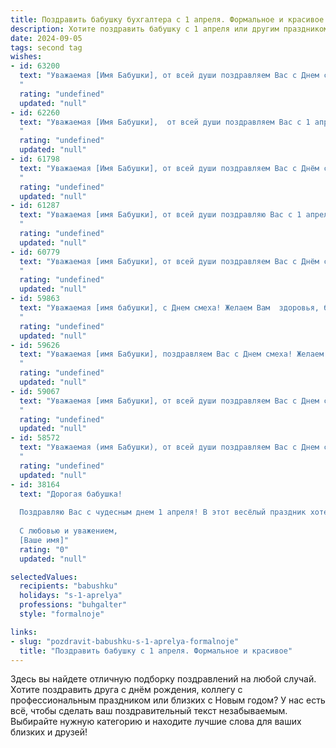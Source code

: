 ```yaml
---
title: Поздравить бабушку бухгалтера с 1 апреля. Формальное и красивое
description: Хотите поздравить бабушку с 1 апреля или другим праздником? Наш ИИ создаст незабываемое поздравление, а вы обязательно выделитесь среди других.  
date: 2024-09-05
tags: second tag
wishes:
- id: 63200
  text: "Уважаемая [Имя Бабушки], от всей души поздравляем Вас с Днем смеха! Пусть этот день принесет Вам множество улыбок, радости и позитивных эмоций. Желаем Вам крепкого здоровья, неувядающей энергии и долгих лет успешной профессиональной деятельности в роли талантливого бухгалтера!
  "
  rating: "undefined"
  updated: "null"
- id: 62260
  text: "Уважаемая [Имя Бабушки],  от всей души поздравляем Вас с 1 апреля! Желаем Вам крепкого здоровья, оптимизма и  радости в каждый день. Пусть Ваша профессиональная деятельность всегда приносит Вам удовлетворение, а работа бухгалтером  будет легкой и успешной.
  "
  rating: "undefined"
  updated: "null"
- id: 61798
  text: "Уважаемая [Имя Бабушки], от всей души поздравляем Вас с Днём смеха! Желаем Вам оставаться такой же жизнерадостной и оптимистичной, как и всегда. Пусть Ваша работа бухгалтера приносит Вам только удовольствие, а финансовые показатели всегда будут стабильными и радующими!
  "
  rating: "undefined"
  updated: "null"
- id: 61287
  text: "Уважаемая [имя Бабушки], от всей души поздравляю Вас с 1 апреля! Желаю Вам крепкого здоровья, благополучия и весеннего настроения. Пусть Ваша работа, как всегда, будет точной и безупречной, а жизнь – полна радости и приятных моментов.
  "
  rating: "undefined"
  updated: "null"
- id: 60779
  text: "Уважаемая [имя Бабушки], от всей души поздравляем Вас с Днём смеха! Желаем Вам крепкого здоровья, оптимизма и неизменного чувства юмора. Пусть Ваша работа бухгалтера всегда приносит Вам радость и удовлетворение, а каждый день будет наполнен приятными моментами и улыбками!
  "
  rating: "undefined"
  updated: "null"
- id: 59863
  text: "Уважаемая [имя бабушки], с Днем смеха! Желаем Вам  здоровья, благополучия и неизменного оптимизма, чтобы даже самые сложные бухгалтерские задачи решались  легко и с улыбкой. Пусть  Ваша жизнь  будет  наполнена  радостью,  и  каждый  день  приносит  приятные  сюрпризы,  как  в  первый  день  весны!
  "
  rating: "undefined"
  updated: "null"
- id: 59626
  text: "Уважаемая [имя Бабушки], поздравляем Вас с Днем смеха! Желаем Вам крепкого здоровья, радости,  неисчерпаемой энергии и оптимизма! Пусть Ваша жизнь будет наполнена позитивом, а работа всегда приносит удовлетворение и радость!
  "
  rating: "undefined"
  updated: "null"
- id: 59067
  text: "Уважаемая [имя Бабушки], от всей души поздравляем Вас с Днем смеха! Желаем Вам всегда оставаться такой же жизнерадостной, оптимистичной и, конечно же, точной в своих расчетах, как истинный профессионал своего дела. Пусть этот день подарит Вам улыбки и хорошее настроение, а все дела будут складываться легко и успешно!
  "
  rating: "undefined"
  updated: "null"
- id: 58572
  text: "Уважаемая (имя Бабушки), от всей души поздравляем Вас с Днем смеха! Желаем Вам  радости, оптимизма и весеннего настроения. Пусть рабочий день пройдет легко и приятно,  а в личной жизни царит гармония и спокойствие.  С праздником!
  "
  rating: "undefined"
  updated: "null"
- id: 38164
  text: "Дорогая бабушка!
  
  Поздравляю Вас с чудесным днем 1 апреля! В этот весёлый праздник хотелось бы пожелать Вам здоровья, счастья и радости. Вы — настоящий мастер своего дела, бесценный бухгалтер, который всегда старается внести порядок и стабильность в жизнь своей семьи. Пусть каждый день приносит Вам новые достижения и положительные эмоции, а улыбки и смех окружающих наполняют Ваш дом теплом.
  
  С любовью и уважением,
  [Ваше имя]"
  rating: "0"
  updated: "null"

selectedValues:
  recipients: "babushku"
  holidays: "s-1-aprelya"
  professions: "buhgalter"
  style: "formalnoje"

links:
- slug: "pozdravit-babushku-s-1-aprelya-formalnoje"
  title: "Поздравить бабушку с 1 апреля. Формальное и красивое"
---
```


Здесь вы найдете отличную подборку поздравлений на любой случай. 
Хотите поздравить друга с днём рождения, коллегу с профессиональным праздником или близких с Новым годом? У нас есть всё, чтобы сделать ваш поздравительный текст незабываемым. Выбирайте нужную категорию и находите лучшие слова для ваших близких и друзей!
